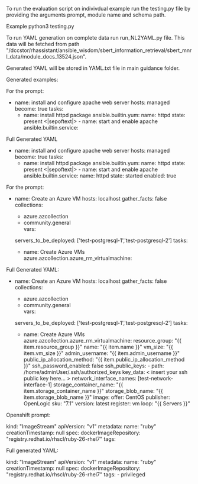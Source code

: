 To run the evaluation script on indivivdual example run the testing.py file by providing the arguments prompt, module name and schema path.

Example python3 testing.py <prompt> <module name> <schema path> <task type>

To run YAML generation on complete data run run_NL2YAML.py file. 
This data will be fetched from path "/dccstor/rhassistant/ansible_wisdom/sbert_information_retrieval/sbert_mnrl_data/module_docs_13524.json".

Generated YAML will be stored in YAML.txt file in main guidance folder. 

Generated examples:

For the prompt:
- name: install and configure apache web server
  hosts: managed
  become: true
  tasks:
    - name: install httpd package
      ansible.builtin.yum:
        name: httpd
        state: present
<|sepoftext|>    - name: start and enable apache
      ansible.builtin.service:

Full Generated YAML
- name: install and configure apache web server
  hosts: managed
  become: true
  tasks:
    - name: install httpd package
      ansible.builtin.yum:
        name: httpd
        state: present
<|sepoftext|>    - name: start and enable apache
      ansible.builtin.service:
        name: httpd
        state: started
        enabled: true

For the prompt:

- name: Create an Azure VM
  hosts: localhost
  gather_facts: false
  collections:
    - azure.azcollection
    - community.general    
  vars: 



    servers_to_be_deployed: ['test-postgresql-1','test-postgresql-2']
  tasks:
    - name: Create Azure VMs
      azure.azcollection.azure_rm_virtualmachine:

Full Generated YAML:

- name: Create an Azure VM
  hosts: localhost
  gather_facts: false
  collections:
    - azure.azcollection
    - community.general    
  vars: 



    servers_to_be_deployed: ['test-postgresql-1','test-postgresql-2']
  tasks:
    - name: Create Azure VMs
      azure.azcollection.azure_rm_virtualmachine:
        resource_group: "{{ item.resource_group }}"
        name: "{{ item.name }}"
        vm_size: "{{ item.vm_size }}"
        admin_username: "{{ item.admin_username }}"
        public_ip_allocation_method: "{{ item.public_ip_allocation_method }}"
        ssh_password_enabled: false
        ssh_public_keys:
          - path: /home/adminUser/.ssh/authorized_keys
            key_data: < insert your ssh public key here... >
        network_interface_names: [test-network-interface-1]
        storage_container_name: "{{ item.storage_container_name }}"
        storage_blob_name: "{{ item.storage_blob_name }}"
        image:
          offer: CentOS
          publisher: OpenLogic
          sku: "7.1"
          version: latest
      register: vm
      loop: "{{ Servers }}"

Openshift prompt: 

kind: "ImageStream"
apiVersion: "v1"
metadata:
  name: "ruby"
  creationTimestamp: null
spec:
  dockerImageRepository: "registry.redhat.io/rhscl/ruby-26-rhel7"
  tags:

Full generated YAML:

kind: "ImageStream"
apiVersion: "v1"
metadata:
  name: "ruby"
  creationTimestamp: null
spec:
  dockerImageRepository: "registry.redhat.io/rhscl/ruby-26-rhel7"
  tags:
    - privileged




